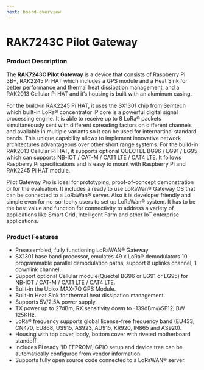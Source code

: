 ```yaml
---
next: board-overview
---
```


# RAK7243C Pilot Gateway

<rk-img
  src="/assets/images/datasheet/rak7243c/rak7243c-overview.png"
  width="50%"
  figure-number="1"
  caption="RAK7243C Pilot Gateway"
/>


### Product Description

The **RAK7243C Pilot Gateway** is a device that consists of Raspberry Pi 3B+, RAK2245 Pi HAT which includes a GPS module and a Heat Sink for better performance and thermal heat dissipation management, and a RAK2013 Cellular Pi HAT and it’s housing is built with an aluminum casing. 

For the build-in RAK2245 Pi HAT, it uses the SX1301 chip from Semtech which built-in LoRa® concentrator IP core is a powerful digital signal processing engine. It is able to receive up to 8 LoRa® packets simultaneously sent with different spreading factors on different channels and available in multiple variants so it can be used for internartinal standard bands. This unique capability allows to implement innovative network architectures advantageous over other short range systems. For the build-in RAK2013 Cellular Pi HAT, it supports optional QUECTEL BG96 / EG91 / EG95 which can supports NB-IOT / CAT-M / CAT1 LTE / CAT4 LTE. It follows Raspberry Pi specifications and is easy to mount with Raspberry Pi and RAK2245 Pi HAT module. 

Pilot Gateway Pro is ideal for prototyping, proof-of-concept demonstration or for the evaluation. It includes a ready to use LoRaWan® Gateway OS that can be connected to a LoRaWan® server. Also it is developer friendly and simple even for no-so-techy users to set up LoRaWan® system. It has to be the best value and function for connectivity to address a variety of applications like Smart Grid, Intelligent Farm and other IoT enterprise applications.

### Product Features

* Preassembled, fully functioning LoRaWAN® Gateway
* SX1301 base band processor, emulates 49 x LoRa® demodulators 10 programmable parallel demodulation paths, support 8 uplinks channel, 1 downlink channel. 
* Support optional Cellular module(Quectel BG96 or EG91 or EG95) for NB-IOT / CAT-M / CAT1 LTE / CAT4 LTE.
* Built-in the Ublox MAX-7Q GPS Module. 
* Built-in Heat Sink for thermal heat dissipation management. 
* Supports 5V/2.5A power supply.
* TX power up to 27dBm, RX sensitivity down to -139dBm@SF12, BW 125KHz. 
* LoRa® frequency supports global license-free frequency band (EU433, CN470, EU868, US915, AS923, AU915, KR920, IN865 and AS920). 
* Housing with top cover, body, bottom cover with riveted motherboard standoff. 
* Includes Pi ready 'ID EEPROM', GPIO setup and device tree can be automatically configured from vendor information.
* Supports fully open source code connected to a LoRaWAN® server.


